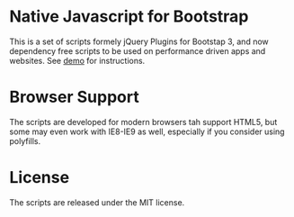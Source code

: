 # Native Javascript for Bootstrap
This is a set of scripts formely jQuery Plugins for Bootstap 3, and now dependency free scripts to be used on performance driven apps and websites. See <a href="http://thednp.github.io/Native-Javascript-for-Bootstrap/">demo</a> for instructions.

# Browser Support
The scripts are developed for modern browsers tah support HTML5, but some may even work with IE8-IE9 as well, especially if  you consider using polyfills.

# License
The scripts are released under the MIT license.
